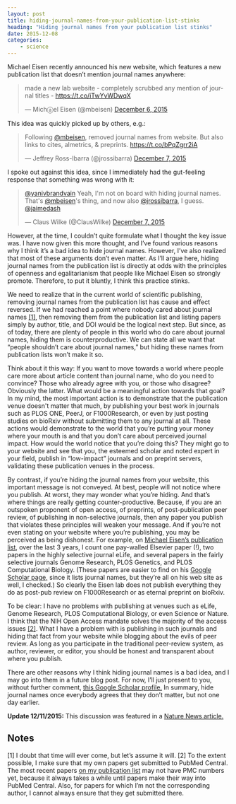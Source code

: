 ```yaml
---
layout: post
title: hiding-journal-names-from-your-publication-list-stinks
heading: "Hiding journal names from your publication list stinks"
date: 2015-12-08
categories: 
    - science
---
```

Michael Eisen recently announced his new website, which features a new publication list that doesn’t mention journal names anywhere:

<blockquote class="twitter-tweet" lang="en"><p lang="en" dir="ltr">made a new lab website - completely scrubbed any mention of journal titles - <a href="https://t.co/iTwYvWDwqX">https://t.co/iTwYvWDwqX</a></p>&mdash; Michⓐel Eisen (@mbeisen) <a href="https://twitter.com/mbeisen/status/673419464633749504">December 6, 2015</a></blockquote>
<script async src="//platform.twitter.com/widgets.js" charset="utf-8"></script>

This idea was quickly picked up by others, e.g.:

<blockquote class="twitter-tweet" lang="en"><p lang="en" dir="ltr">Following <a href="https://twitter.com/mbeisen">@mbeisen</a>, removed journal names from website. But also links to cites, almetrics, &amp; preprints. <a href="https://t.co/bPqZgrr2iA">https://t.co/bPqZgrr2iA</a></p>&mdash; Jeffrey Ross-Ibarra (@jrossibarra) <a href="https://twitter.com/jrossibarra/status/673680344982274048">December 7, 2015</a></blockquote>
<script async src="//platform.twitter.com/widgets.js" charset="utf-8"></script>

I spoke out against this idea, since I immediately had the gut-feeling response that something was wrong with it:

<blockquote class="twitter-tweet" data-conversation="none" lang="en"><p lang="en" dir="ltr"><a href="https://twitter.com/yanivbrandvain">@yanivbrandvain</a> Yeah, I&#39;m not on board with hiding journal names. That&#39;s <a href="https://twitter.com/mbeisen">@mbeisen</a>&#39;s thing, and now also <a href="https://twitter.com/jrossibarra">@jrossibarra</a>, I guess. <a href="https://twitter.com/jaimedash">@jaimedash</a></p>&mdash; Claus Wilke (@ClausWilke) <a href="https://twitter.com/ClausWilke/status/673723100379283456">December 7, 2015</a></blockquote>
<script async src="//platform.twitter.com/widgets.js" charset="utf-8"></script>

However, at the time, I couldn’t quite formulate what I thought the key issue was. I have now given this more thought, and I’ve found various reasons why I think it’s a bad idea to hide journal names. However, I’ve also realized that most of these arguments don’t even matter. As I’ll argue here, hiding journal names from the publication list is directly at odds with the principles of openness and egalitarianism that people like Michael Eisen so strongly promote. Therefore, to put it bluntly, I think this practice stinks.


<!--more-->

We need to realize that in the current world of scientific publishing, removing journal names from the publication list has cause and effect reversed. If we had reached a point where nobody cared about journal names [[1]](#note1), then removing them from the publication list and listing papers simply by author, title, and DOI would be the logical next step. But since, as of today, there are plenty of people in this world who do care about journal names, hiding them is counterproductive. We can state all we want that “people shouldn’t care about journal names,” but hiding these names from publication lists won’t make it so.

Think about it this way: If you want to move towards a world where people care more about article content than journal name, who do you need to convince? Those who already agree with you, or those who disagree? Obviously the latter. What would be a meaningful action towards that goal? In my mind, the most important action is to demonstrate that the publication venue doesn't matter that much, by publishing your best work in journals such as PLOS ONE, PeerJ, or F1000Research, or even by just posting studies on bioRxiv without submitting them to any journal at all. These actions would demonstrate to the world that you’re putting your money where your mouth is and that you don’t care about perceived journal impact. How would the world notice that you’re doing this? They might go to your website and see that you, the esteemed scholar and noted expert in your field, publish in “low-impact” journals and on preprint servers, validating these publication venues in the process.

By contrast, if you’re hiding the journal names from your website, this important message is not conveyed. At best, people will not notice where you publish. At worst, they may wonder what you’re hiding. And that’s where things are really getting counter-productive. Because, if you are an outspoken proponent of open access, of preprints, of post-publication peer review, of publishing in non-selective journals, then any paper you publish that violates these principles will weaken your message. And if you’re not even stating on your website where you’re publishing, you may be perceived as being dishonest. For example, on [Michael Eisen’s publication list](http://www.eisenlab.org//publications.html), over the last 3 years, I count one pay-walled Elsevier paper (!), two papers in the highly selective journal eLife, and several papers in the fairly selective journals Genome Research, PLOS Genetics, and PLOS Computational Biology. (These papers are easier to find on his [Google Scholar page,](https://scholar.google.com/citations?hl=en&user=z2foFg4AAAAJ&view_op=list_works&sortby=pubdate) since it lists journal names, but they’re all on his web site as well, I checked.) So clearly the Eisen lab does not publish everything they do as post-pub review on F1000Research or as eternal preprint on bioRxiv.

To be clear: I have no problems with publishing at venues such as eLife, Genome Research, PLOS Computational Biology, or even Science or Nature. I think that the NIH Open Access mandate solves the majority of the access issues [[2]](#note2). What I have a problem with is publishing in such journals and hiding that fact from your website while blogging about the evils of peer review. As long as you participate in the traditional peer-review system, as author, reviewer, or editor, you should be honest and transparent about where you publish.

There are other reasons why I think hiding journal names is a bad idea, and I may go into them in a future blog post. For now, I’ll just present to you, without further comment, [this Google Scholar profile.](
https://scholar.google.com/citations?hl=en&user=GIjz5dMAAAAJ&view_op=list_works&sortby=pubdate) In summary, hide journal names once everybody agrees that they don’t matter, but not one day earlier.

**Update 12/11/2015:** This discussion was featured in a [Nature News article.](http://www.nature.com/news/what-s-in-a-journal-name-1.18987)

## Notes
[1]<a id="note1"></a> I doubt that time will ever come, but let’s assume it will.
[2]<a id="note2"></a> To the extent possible, I make sure that my own papers get submitted to PubMed Central. The most recent papers [on my publication list](http://wilkelab.org/publications/) may not have PMC numbers yet, because it always takes a while until papers make their way into PubMed Central. Also, for papers for which I’m not the corresponding author, I cannot always ensure that they get submitted there.
